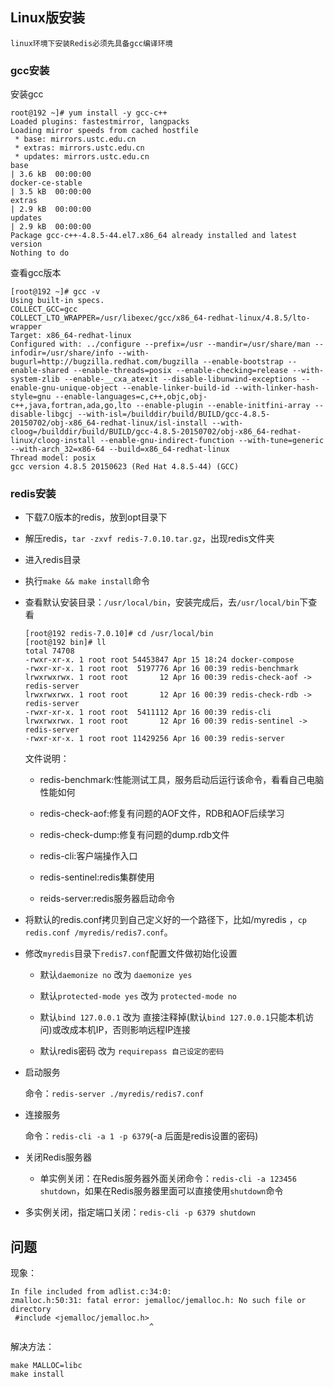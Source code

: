 ## Linux版安装

`linux环境下安装Redis必须先具备gcc编译环境`

### gcc安装

安装gcc

```shell
root@192 ~]# yum install -y gcc-c++
Loaded plugins: fastestmirror, langpacks
Loading mirror speeds from cached hostfile
 * base: mirrors.ustc.edu.cn
 * extras: mirrors.ustc.edu.cn
 * updates: mirrors.ustc.edu.cn
base                                                                                                                                                                                        | 3.6 kB  00:00:00     
docker-ce-stable                                                                                                                                                                            | 3.5 kB  00:00:00     
extras                                                                                                                                                                                      | 2.9 kB  00:00:00     
updates                                                                                                                                                                                     | 2.9 kB  00:00:00     
Package gcc-c++-4.8.5-44.el7.x86_64 already installed and latest version
Nothing to do
```

查看gcc版本

```shell
[root@192 ~]# gcc -v
Using built-in specs.
COLLECT_GCC=gcc
COLLECT_LTO_WRAPPER=/usr/libexec/gcc/x86_64-redhat-linux/4.8.5/lto-wrapper
Target: x86_64-redhat-linux
Configured with: ../configure --prefix=/usr --mandir=/usr/share/man --infodir=/usr/share/info --with-bugurl=http://bugzilla.redhat.com/bugzilla --enable-bootstrap --enable-shared --enable-threads=posix --enable-checking=release --with-system-zlib --enable-__cxa_atexit --disable-libunwind-exceptions --enable-gnu-unique-object --enable-linker-build-id --with-linker-hash-style=gnu --enable-languages=c,c++,objc,obj-c++,java,fortran,ada,go,lto --enable-plugin --enable-initfini-array --disable-libgcj --with-isl=/builddir/build/BUILD/gcc-4.8.5-20150702/obj-x86_64-redhat-linux/isl-install --with-cloog=/builddir/build/BUILD/gcc-4.8.5-20150702/obj-x86_64-redhat-linux/cloog-install --enable-gnu-indirect-function --with-tune=generic --with-arch_32=x86-64 --build=x86_64-redhat-linux
Thread model: posix
gcc version 4.8.5 20150623 (Red Hat 4.8.5-44) (GCC) 
```

### redis安装

- 下载7.0版本的redis，放到opt目录下

- 解压redis，`tar -zxvf redis-7.0.10.tar.gz`，出现redis文件夹

- 进入redis目录

- 执行`make && make install`命令

- 查看默认安装目录：`/usr/local/bin`，安装完成后，去`/usr/local/bin`下查看

  ```shell
  [root@192 redis-7.0.10]# cd /usr/local/bin
  [root@192 bin]# ll
  total 74708
  -rwxr-xr-x. 1 root root 54453847 Apr 15 18:24 docker-compose
  -rwxr-xr-x. 1 root root  5197776 Apr 16 00:39 redis-benchmark
  lrwxrwxrwx. 1 root root       12 Apr 16 00:39 redis-check-aof -> redis-server
  lrwxrwxrwx. 1 root root       12 Apr 16 00:39 redis-check-rdb -> redis-server
  -rwxr-xr-x. 1 root root  5411112 Apr 16 00:39 redis-cli
  lrwxrwxrwx. 1 root root       12 Apr 16 00:39 redis-sentinel -> redis-server
  -rwxr-xr-x. 1 root root 11429256 Apr 16 00:39 redis-server
  ```

  文件说明：

  - redis-benchmark:性能测试工具，服务启动后运行该命令，看看自己电脑性能如何

  - redis-check-aof:修复有问题的AOF文件，RDB和AOF后续学习

  - redis-check-dump:修复有问题的dump.rdb文件

  - redis-cli:客户端操作入口

  - redis-sentinel:redis集群使用

  - reids-server:redis服务器启动命令

- 将默认的redis.conf拷贝到自己定义好的一个路径下，比如/myredis ，`cp redis.conf /myredis/redis7.conf`。

- 修改`myredis`目录下`redis7.conf`配置文件做初始化设置

  - 默认`daemonize no` 改为 `daemonize yes`

  - 默认`protected-mode yes` 改为 `protected-mode no`

  - 默认`bind 127.0.0.1` 改为 直接注释掉(默认`bind 127.0.0.1`只能本机访问)或改成本机IP，否则影响远程IP连接

  - 默认redis密码 改为 `requirepass 自己设定的密码`

- 启动服务

  命令：`redis-server ./myredis/redis7.conf`

- 连接服务

  命令：`redis-cli -a 1 -p 6379`(-a 后面是redis设置的密码)

- 关闭Redis服务器

  - 单实例关闭：在Redis服务器外面关闭命令：`redis-cli -a 123456 shutdown`，如果在Redis服务器里面可以直接使用`shutdown`命令
- 多实例关闭，指定端口关闭：`redis-cli -p 6379 shutdown`

## 问题

现象：

```shell
In file included from adlist.c:34:0:
zmalloc.h:50:31: fatal error: jemalloc/jemalloc.h: No such file or directory
 #include <jemalloc/jemalloc.h>
                               ^
```

解决方法：

```shell
make MALLOC=libc
make install
```



